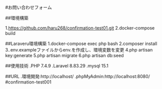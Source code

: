 
#お問い合わせフォーム

##環境構築

1.https://github.com/haru268/confirmation-test01.git
2.docker-compose build

##Laraveru環境構築
1.docker-compose exec php bash
2.composer install
3..env.exampleファイルからenv.を作成し、環境変数を変更
4.php artisan key:generate
5.php artisan migrate
6.php artisan db:seed

##使用技術
.PHP 7.4.9
.Laravel  8.83.29
.mysql 15.1

##URL
.環境開発:http://localhost/
.phpMyAdmin:http://localhost:8080/
#confirmation-test001
